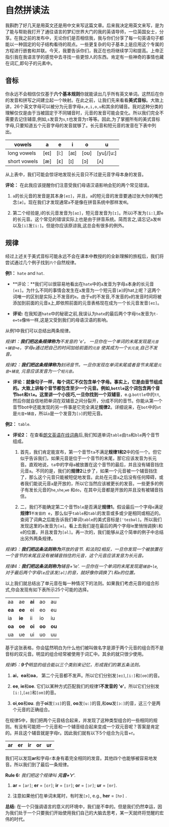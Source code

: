 # 自然拼读法

我斟酌了好几天是用英文还是用中文来写这篇文章。后来我决定用英文来写，是为了能与帮助我打开了通往语言的梦幻世界大门的我的英语导师，一位英国女士，分享。在我之前的发布中，无论你们是否相信我，我与你们分享了每一句英语句子都能以一种固定的句子结构看待的观点。一些更复杂的句子基本上是应用这个专属的方程进行嵌套和并联。今天，我要告诉你们，我正在也将继续学习和提高。上帝正指引我在我语言学的感觉中去寻找一些更惊人的东西。肯定有一些神奇的事情也藏在词汇,即句子的元素中。

## 音标

你永远不会相信仅仅基于**六个基本规则**你就能读出几乎所有英文单词。这然后在你的发音和拼写之间建立起一个映射。在此之前，让我们先来看看**美式音标**。大致上讲，26个英文字母可以被分为元音字母`a,e,i,o,u`和其余的辅音。我对这种分类的理解仅仅是由于当被固定于不同辅音时，元音的发音可能会变化。所以我们完全不需要去记住辅音,例如,`s`发音为`s`,`t`也发音为`t`等等。因此,为了掌握所有的美式音标字母,只要知道五个元音字母的发音就够了。长元音和短元音的发音在下表中列出。
 

| vowels    | a   | e   | i   | o   | u   |
|--------------	|------	|------	|------	|------	|------------ |
| long vowels  | [eɪ] 	| [i:] 	| [аɪ] 	| [oʊ] 	| [yu]/[u:] 	|
| short vowels 	| [æ]  | [ɛ]  	| [ɪ]  	| [ɔ]  	| [ʌ]    |

从上表中，我们可能会惊讶地发现长元音只不过是元音字母本身的发音。

**评论：** 在此我应该提醒你们注意受我们母语汉语影响会犯的两个常见错误。

1. `a`的长元音的发音是其本身`[eɪ]`，并且，`a`的短元音的发音要通过张大你的嘴巴念`[æ]`。现在我们才发现通常`a`不是像在拼音系统中那样发`啊`。

2. 第二个经验是,i的长元音发音为`[aɪ]`，短元音发音为`[ɪ]`。所以i不发为`[i:]`,即`e`的长元音。这个常见的错误实际上也是由于拼音系统。简而言之,请忘记`a`发`啊`以及`[i]`发`[i:]`。但是你应该原谅我,这总会有很多的例外。

## 规律
经过上述关于美式音标可能永远不会在课本中教授的的全新理解的旅程后，我们将尝试通过几个例子找到`六个`自然规律。

**例1：**  `hate` and `hat`.  

* **评论：**我们可以很容易地看出在`hate`中的`a`发音为字母`a`本身的长元音`[eɪ]`。为什么不同的事情会发生在`a`发音为一个短元音`[æ]`的hat上呢？这两个词唯一的区别是实际上不发音的`e`。由于`e`的不发音,不发音的`e`的发音时间将被添加到前面的元音`a`上,即依照前面的元音表格现在成为一个长元音发音`[eɪ]`。

* **评论:** 在我知道`hate`中的秘密之前,我误认为`hate`的最后两个字母`te`发音为`t-e=te`像`特`一样,这是又受到我们的母语汉语的影响。

从例1中我们可以总结出两条规律。

**规律1：***我们把这条规律称为**不发音的 'e'**。 一旦你在一个单词的末尾发现是`元音+辅音+e`，字母`e`通过把自己的时间加给前面的`元音` 使其成为一个`长元音`,自己不发音。*

**规律2：***我们把这条规律称为**封闭音节**。一旦你发现在单词末尾或者音节末尾是`元音+辅音`, 元音应该发音为一个`短元音`。*



* **评论：**就像句子一样，每个词汇不仅包含单个字母。事实上，它是由音节组成的。大致上讲每个音节都包含至少一个元音。例如,`bottle`这个词包含两个音节`bot`和`tle`。这里讲一个小技巧,一旦你找到一个**双辅音**，e.g.`bottle`中的`tt`,然后你就自信地把单词在双辅音之间分裂开，分成不同的音节。你能从第一个音节bot中还能发现的另一件事是它完全满足**规律2**。详细说来，在`bot`中的`ot`是`元音+辅音`，所以`o`是一个发音为`[ɔ]`的短元音。

**例2：** `table`.

* **评论2：** 在查看[朗文英语在线词典](http://www.ldoceonline.com/dictionary/table_1)后,我们知道单词`table`由`ta`和`ble`两个音节组成。 

	1. 首先，我们肯定能宣布，第一个音节`ta`不满足**规律1和2**中的任一个。但它似乎告诉我们，如果元音是位于一个音节的末尾，那它应该发音为长元音。直观地说，`ta`中的字母`a`被放置在这个音节的最后，并且没有辅音挡住元音`a`。不同的是，我们的**规律2**让步了，如果一个元音被一个辅音挡住了，那么这个元音只能被短促地发音。此处在元音`a`之后没有任何障碍，或者我们能说元音`a`是开放的，所以它当然应该被更长的发音。一些更多的例子有发长元音的`he`,`she`,`we` 和`do`，在其中元音都是开放的并且没有被辅音挡住。

	2. 二，我们不能确定第二个音节`ble`是否满足**规律1**。假设最后一个字母`e`满足**规律1**`不发音的 e`，那么似乎`table`和`tabl`的发音或多或少是相同或相近的。查阅了词典之后能告诉我们单词`table`的美式音标是`['teɪbəl]`。所以我们发现这里的`e`发音为`[ə]`。看上去我们是在最后的两个字母le里悄悄调换`l`和`e`的位置，并且发音为`[əl]`。再一次的，我们能够从这个简单的例子中总结出另外两条规律。


**规律3：***我们把这条法则称为**开放的音节**. 和法则2相反，一旦你发现一个被放置在一个音节的末尾且没有被辅音挡住的元音，这个元音应该发音为长元音。*

**规律4：***我们把这条法则称为**辅音+'le'**. 一旦你在一个单词的末尾发现是`辅音+le`, 对于最后两个字母`le`应该发`[əl]`的音，就好像你调换了`l`和`e`的位置。*

以上我们就总结出了单元音在每一种情况下的法则。如果我们考虑元音的组合形式,你会发现有如下表所示25个可能的选择。

|     	|    	|    	|    	|    	|
|----	|----	|----	|----	|----	|
| aa 	| ae 	| **ai** 	| ao 	| au 	|
| **ea** 	| **ee** 	| ei 	| eo 	| eu 	|
| ia 	| **ie** 	| ii 	| io 	| iu 	|
| **oa** 	| **oe** 	| **oi** 	| **oo** 	| **ou** 	|
| ua 	| ue 	| ui 	| uo 	| uu 	|

基于这张表格，你会猛然明白为什么他们被叫做名字是源于两个元音的组合而不是音标的双元音。明显的组合经常被使用于词汇中。其余的就只很少使用。

**规律5：***9个**明显的**组合能以三个类别来记忆，形成我们的第五条法则。*

1. **ai**，**ea**和**oa**， 第二个元音都不发声。所以它们分别发`[eɪ]`,`[i:]`和`[oʊ]`的音。

2. **ee**, **ie**和**oe**. 它们以某种方式匹配我们的规律1**不发音的 'e'**。所以它们分别发 `[i:]`,`[аɪ]`和`[oʊ]`的音。

3. **oi**,**oo**和**ou**. 由于**oi**发`[ɔɪ]`的音, **oo**发`[u:]`的音,和**ou**发`[ɔ:]`的音，这三个是两个元音的正确组合。

在规律5中，我们把两个元音结合起来，并发现了这种类型组合的一些相同的规则。有没有可能把一个元音和一个辅音结合起来变成一个双元音呢？答案是肯定的。并且这个辅音就是字母r。因此我们就有以下5个组合为元音+r。


|  	|  	|  	|  	|   	|
|----	|----	|----	|----	|---	|
| **ar** 	| **er** 	| **ir** 	| **or** 	|  **ur** 	|

我们可以发现**ar**和字母`r`本身有着完全相同的发音。其他四个也能够被容易地发音。所以我们到了最后一条规律。


**Rule 6:**  *我们把这个规律叫 **元音+'r'**.*

1. **ar** = `[аr]`; **er** = `[ɛr]`; **ir** = `[ɪr]`; **or** = `[ɔr]`; **ur** = `[ʊr]`.

2. 注意如果他们在单词末尾时，有时发`[ɝ]`, e.g., **her** = `[hɝ]` .

**总结:** 在一个只强调语言的意义的环境中，我们是不幸的。但是我们仍然幸运，因为我们处于一个只要我们开始使用我们自己的大脑去思考，某一天就终将觉醒的宏伟的时代。

